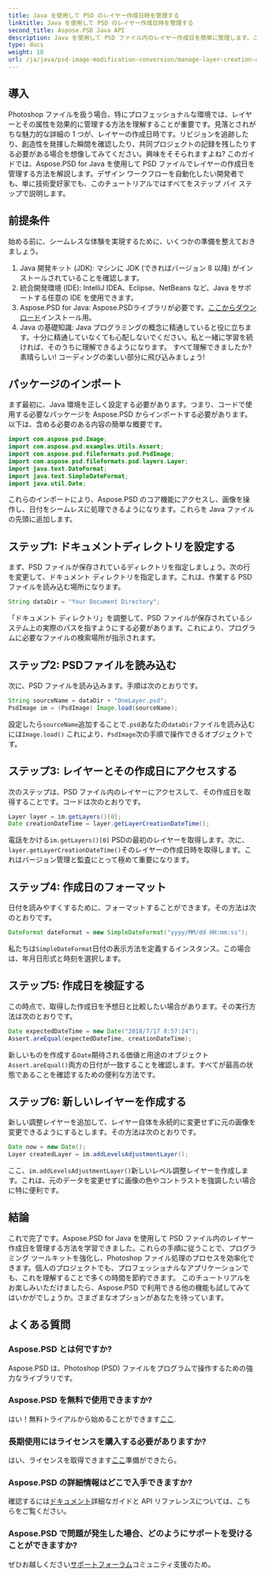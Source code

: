 ```yaml
---
title: Java を使用して PSD のレイヤー作成日時を管理する
linktitle: Java を使用して PSD のレイヤー作成日時を管理する
second_title: Aspose.PSD Java API
description: Java を使用して PSD ファイル内のレイヤー作成日を簡単に管理します。このガイドでは、Aspose.PSD を使用してシームレスな画像処理とレイヤー管理を行う方法について説明します。
type: docs
weight: 18
url: /ja/java/psd-image-modification-conversion/manage-layer-creation-datetime-psd/
---
```

## 導入
Photoshop ファイルを扱う場合、特にプロフェッショナルな環境では、レイヤーとその属性を効果的に管理する方法を理解することが重要です。見落とされがちな魅力的な詳細の 1 つが、レイヤーの作成日時です。リビジョンを追跡したり、創造性を発揮した瞬間を確認したり、共同プロジェクトの記録を残したりする必要がある場合を想像してみてください。興味をそそられますよね? このガイドでは、Aspose.PSD for Java を使用して PSD ファイルでレイヤーの作成日を管理する方法を解説します。デザイン ワークフローを自動化したい開発者でも、単に技術愛好家でも、このチュートリアルではすべてをステップ バイ ステップで説明します。
## 前提条件
始める前に、シームレスな体験を実現するために、いくつかの準備を整えておきましょう。
1. Java 開発キット (JDK): マシンに JDK (できればバージョン 8 以降) がインストールされていることを確認します。
2. 統合開発環境 (IDE): IntelliJ IDEA、Eclipse、NetBeans など、Java をサポートする任意の IDE を使用できます。
3.  Aspose.PSD for Java: Aspose.PSDライブラリが必要です。[ここからダウンロード](https://releases.aspose.com/psd/java/)インストール用。
4. Java の基礎知識: Java プログラミングの概念に精通していると役に立ちます。十分に精通していなくても心配しないでください。私と一緒に学習を続ければ、そのうちに理解できるようになります。
すべて理解できましたか? 素晴らしい! コーディングの楽しい部分に飛び込みましょう!
## パッケージのインポート
まず最初に、Java 環境を正しく設定する必要があります。つまり、コードで使用する必要なパッケージを Aspose.PSD からインポートする必要があります。以下は、含める必要のある内容の簡単な概要です。
```java
import com.aspose.psd.Image;
import com.aspose.psd.examples.Utils.Assert;
import com.aspose.psd.fileformats.psd.PsdImage;
import com.aspose.psd.fileformats.psd.layers.Layer;
import java.text.DateFormat;
import java.text.SimpleDateFormat;
import java.util.Date;
```
これらのインポートにより、Aspose.PSD のコア機能にアクセスし、画像を操作し、日付をシームレスに処理できるようになります。これらを Java ファイルの先頭に追加します。
## ステップ1: ドキュメントディレクトリを設定する
まず、PSD ファイルが保存されているディレクトリを指定しましょう。次の行を変更して、ドキュメント ディレクトリを指定します。これは、作業する PSD ファイルを読み込む場所になります。
```java
String dataDir = "Your Document Directory";
```

「ドキュメント ディレクトリ」を調整して、PSD ファイルが保存されているシステム上の実際のパスを指すようにする必要があります。これにより、プログラムに必要なファイルの検索場所が指示されます。
## ステップ2: PSDファイルを読み込む
次に、PSD ファイルを読み込みます。手順は次のとおりです。
```java
String sourceName = dataDir + "OneLayer.psd";
PsdImage im = (PsdImage) Image.load(sourceName);
```

設定したら`sourceName`追加することで`.psd`あなたの`dataDir`ファイルを読み込むには`Image.load()` これにより、`PsdImage`次の手順で操作できるオブジェクトです。
## ステップ3: レイヤーとその作成日にアクセスする
次のステップは、PSD ファイル内のレイヤーにアクセスして、その作成日を取得することです。コードは次のとおりです。
```java
Layer layer = im.getLayers()[0];
Date creationDateTime = layer.getLayerCreationDateTime();
```

電話をかける`im.getLayers()[0]` PSDの最初のレイヤーを取得します。次に、`layer.getLayerCreationDateTime()`そのレイヤーの作成日時を取得します。これはバージョン管理と監査にとって極めて重要になります。
## ステップ4: 作成日のフォーマット
日付を読みやすくするために、フォーマットすることができます。その方法は次のとおりです。
```java
DateFormat dateFormat = new SimpleDateFormat("yyyy/MM/dd HH:mm:ss");
```

私たちは`SimpleDateFormat`日付の表示方法を定義するインスタンス。この場合は、年月日形式と時刻を選択します。
## ステップ5: 作成日を検証する
この時点で、取得した作成日を予想日と比較したい場合があります。その実行方法は次のとおりです。
```java
Date expectedDateTime = new Date("2018/7/17 8:57:24");
Assert.areEqual(expectedDateTime, creationDateTime);
```

新しいものを作成する`Date`期待される価値と用途のオブジェクト`Assert.areEqual()`両方の日付が一致することを確認します。すべてが最高の状態であることを確認するための便利な方法です。
## ステップ6: 新しいレイヤーを作成する
新しい調整レイヤーを追加して、レイヤー自体を永続的に変更せずに元の画像を変更できるようにするとします。その方法は次のとおりです。
```java
Date now = new Date();
Layer createdLayer = im.addLevelsAdjustmentLayer();
```

ここ、`im.addLevelsAdjustmentLayer()`新しいレベル調整レイヤーを作成します。これは、元のデータを変更せずに画像の色やコントラストを強調したい場合に特に便利です。
## 結論
これで完了です。Aspose.PSD for Java を使用して PSD ファイル内のレイヤー作成日を管理する方法を学習できました。これらの手順に従うことで、プログラミング ツールキットを強化し、Photoshop ファイル処理のプロセスを効率化できます。個人のプロジェクトでも、プロフェッショナルなアプリケーションでも、これを理解することで多くの時間を節約できます。
このチュートリアルをお楽しみいただけましたら、Aspose.PSD で利用できる他の機能も試してみてはいかがでしょうか。さまざまなオプションがあなたを待っています。
## よくある質問
### Aspose.PSD とは何ですか?  
Aspose.PSD は、Photoshop (PSD) ファイルをプログラムで操作するための強力なライブラリです。
### Aspose.PSD を無料で使用できますか?  
はい！無料トライアルから始めることができます[ここ](https://releases.aspose.com/).
### 長期使用にはライセンスを購入する必要がありますか?  
はい、ライセンスを取得できます[ここ](https://purchase.aspose.com/buy)準備ができたら。
### Aspose.PSD の詳細情報はどこで入手できますか?  
確認するには[ドキュメント](https://reference.aspose.com/psd/java/)詳細なガイドと API リファレンスについては、こちらをご覧ください。
### Aspose.PSD で問題が発生した場合、どのようにサポートを受けることができますか?  
ぜひお越しください[サポートフォーラム](https://forum.aspose.com/c/psd/34)コミュニティ支援のため。